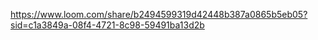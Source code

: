 https://www.loom.com/share/b2494599319d42448b387a0865b5eb05?sid=c1a3849a-08f4-4721-8c98-59491ba13d2b
